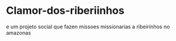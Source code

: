 # Clamor-dos-riberiinhos
 e um projeto social que fazen missoes missionarias a ribeirinhos no amazonas
